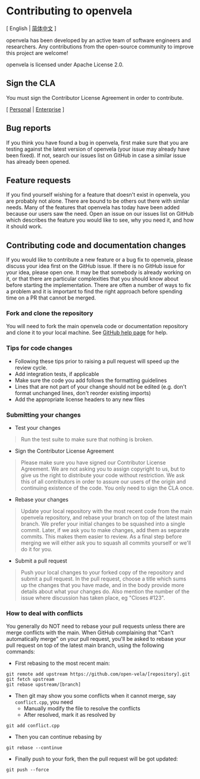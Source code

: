 Contributing to openvela
==========================

\[ English | [简体中文](CONTRIBUTING_zh-cn.md) \]

openvela has been developed by an active team of software engineers and researchers. Any contributions from the open-source community to improve this project are welcome!

openvela is licensed under Apache License 2.0.

Sign the CLA
-----------------------

You must sign the Contributor License Agreement in order to contribute.

[ [Personal](https://open-vela.cnbj1.mi-fds.com/open-vela/cla/Xiaomi_Documentation_Open_Source_Individual_CLA.pdf) | [Enterprise](https://open-vela.cnbj1.mi-fds.com/open-vela/cla/Xiaomi_Documentation_Open_Source_Corporate_CLA.pdf) ]


Bug reports
-----------

If you think you have found a bug in openvela, first make sure that you are testing against the latest version of openvela (your issue may already have been fixed). 
If not, search our issues list on GitHub in case a similar issue has already been opened.


Feature requests
----------------

If you find yourself wishing for a feature that doesn't exist in openvela, you are probably not alone. There are bound to be others out there with similar needs. Many of the features that openvela has today have been added because our users saw the need. 
Open an issue on our issues list on GitHub which describes the feature you would like to see, why you need it, and how it should work.


Contributing code and documentation changes
-------------------------------------------

If you would like to contribute a new feature or a bug fix to openvela, please discuss your idea first on the GitHub issue. If there is no GitHub issue for your idea, please open one. It may be that somebody is already working on it, or that there are particular complexities that you should know about before starting the implementation. There are often a number of ways to fix a problem and it is important to find the right approach before spending time on a PR that cannot be merged.

### Fork and clone the repository

You will need to fork the main openvela code or documentation repository and clone it to your local machine. See [GitHub help page](https://docs.github.com/en/pull-requests/collaborating-with-pull-requests/working-with-forks/fork-a-repo) for help.

### Tips for code changes

* Following these tips prior to raising a pull request will speed up the review cycle.
* Add integration tests, if applicable
* Make sure the code you add follows the formatting guidelines
* Lines that are not part of your change should not be edited (e.g. don't format unchanged lines, don't reorder existing imports)
* Add the appropriate license headers to any new files

### Submitting your changes

* Test your changes
   
> Run the test suite to make sure that nothing is broken.

* Sign the Contributor License Agreement
   
> Please make sure you have signed our Contributor License Agreement. We are not asking you to assign copyright to us, but to give us the right to distribute your code without restriction. We ask this of all contributors in order to assure our users of the origin and continuing existence of the code. You only need to sign the CLA once.

* Rebase your changes
   
> Update your local repository with the most recent code from the main openvela repository, and rebase your branch on top of the latest main branch. We prefer your initial changes to be squashed into a single commit. Later, if we ask you to make changes, add them as separate commits. This makes them easier to review. As a final step before merging we will either ask you to squash all commits yourself or we'll do it for you.

* Submit a pull request
   
> Push your local changes to your forked copy of the repository and submit a pull request. In the pull request, choose a title which sums up the changes that you have made, and in the body provide more details about what your changes do. Also mention the number of the issue where discussion has taken place, eg "Closes #123".


### How to deal with conflicts

You generally do NOT need to rebase your pull requests unless there are merge conflicts with the main. When GitHub complaining that "Can’t automatically merge" on your pull request, you'll be asked to rebase your pull request on top of the latest main branch, using the following commands:

* First rebasing to the most recent main:

```
git remote add upstream https://github.com/open-vela/[repository].git
git fetch upstream
git rebase upstream/[branch]
```

* Then git may show you some conflicts when it cannot merge, say `conflict.cpp`, you need
  - Manually modify the file to resolve the conflicts
  - After resolved, mark it as resolved by

```
git add conflict.cpp
```

* Then you can continue rebasing by

```
git rebase --continue
```

* Finally push to your fork, then the pull request will be got updated:

```
git push --force
```
